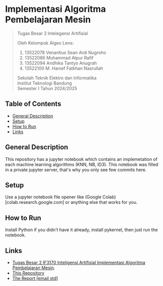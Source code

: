 # Implementasi Algoritma Pembelajaran Mesin

> Tugas Besar 2 Intelegensi Artifisial
>
> Oleh Kelompok Algeo Lens:<br>
> 1. 13522078 Venantius Sean Ardi Nugroho<br>
> 2. 13522086 Muhammad Atpur Rafif<br>
> 3. 13522094 Andhika Tantyo Anugrah<br>
> 4. 13522100 M. Hanief Fatkhan Nasrullah<br>
>
> Sekolah Teknik Elektro dan Informatika<br>
> Institut Teknologi Bandung<br>
> Semester I Tahun 2024/2025

## Table of Contents
* [General Description](#general-description)
* [Setup](#setup)
* [How to Run](#how-to-run)
* [Links](#links)

## General Description
This repository has a jupyter notebook which contains an implemetation of each machine learning algorithms (KNN, NB, ID3). This notebook was filled in a private jupyter server, that's why you only see few commits here.

## Setup
Use a jupyter notebook file opener like (Google Colab)[colab.research.google.com] or anything else that works for you.

## How to Run
Install Python if you didn't have it already, install pykernel, then just run the notebook.

## Links
- [Tugas Besar 2 IF3170 Inteligensi Artifisial Implementasi Algoritma Pembelajaran Mesin](https://docs.google.com/document/d/1VeANMQfcVBpKY3ndUyeCD0Y9iUvwzpQzeU6bKMmzxT0/edit?tab=t.0).
- [This Repository](https://github.com/CrystalNoob/Tubes2_AI)
- [The Report [email std]](https://docs.google.com/document/d/1Cmpx7jUjP4y9NGyxHIblcLjcKHDKHDF3Jk4Aj_Apjn0/edit?tab=t.0#heading=h.aea4k8tl6sve)
